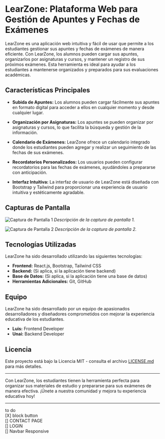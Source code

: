 # LearZone: Plataforma Web para Gestión de Apuntes y Fechas de Exámenes

LearZone es una aplicación web intuitiva y fácil de usar que permite a los estudiantes gestionar sus apuntes y fechas de exámenes de manera eficiente. Con LearZone, los alumnos pueden cargar sus apuntes, organizarlos por asignaturas y cursos, y mantener un registro de sus próximos exámenes. Esta herramienta es ideal para ayudar a los estudiantes a mantenerse organizados y preparados para sus evaluaciones académicas.

## Características Principales

- **Subida de Apuntes:** Los alumnos pueden cargar fácilmente sus apuntes en formato digital para acceder a ellos en cualquier momento y desde cualquier lugar.

- **Organización por Asignaturas:** Los apuntes se pueden organizar por asignaturas y cursos, lo que facilita la búsqueda y gestión de la información.

- **Calendario de Exámenes:** LearZone ofrece un calendario integrado donde los estudiantes pueden agregar y realizar un seguimiento de las fechas de sus exámenes.

- **Recordatorios Personalizados:** Los usuarios pueden configurar recordatorios para las fechas de exámenes, ayudándoles a prepararse con anticipación.

- **Interfaz Intuitiva:** La interfaz de usuario de LearZone está diseñada con Bootstrap y Tailwind para proporcionar una experiencia de usuario intuitiva y estéticamente agradable.

## Capturas de Pantalla

![Captura de Pantalla 1](url_a_la_imagen)
*Descripción de la captura de pantalla 1.*

![Captura de Pantalla 2](url_a_la_imagen)
*Descripción de la captura de pantalla 2.*

## Tecnologías Utilizadas

LearZone ha sido desarrollado utilizando las siguientes tecnologías:

- **Frontend:** React.js, Bootstrap, Tailwind CSS
- **Backend:** (Si aplica, si la aplicación tiene backend)
- **Base de Datos:** (Si aplica, si la aplicación tiene una base de datos)
- **Herramientas Adicionales:** Git, GitHub

## Equipo

LearZone ha sido desarrollado por un equipo de apasionados desarrolladores y diseñadores comprometidos con mejorar la experiencia educativa de los estudiantes.

- **Luis:** Frontend Developer
- **Unai:** Backend Developer

## Licencia

Este proyecto está bajo la Licencia MIT - consulta el archivo [LICENSE.md](LICENSE.md) para más detalles.

---

Con LearZone, los estudiantes tienen la herramienta perfecta para organizar sus materiales de estudio y prepararse para sus exámenes de manera efectiva. ¡Únete a nuestra comunidad y mejora tu experiencia educativa hoy!


---------------------------------------------------------------------------------------------------------------------------------------------------------------------------
to do </br>
[X] block button </br>
[] CONTACT PAGE </br>
[] LOGIN </br>
[] Navbar Responsive
